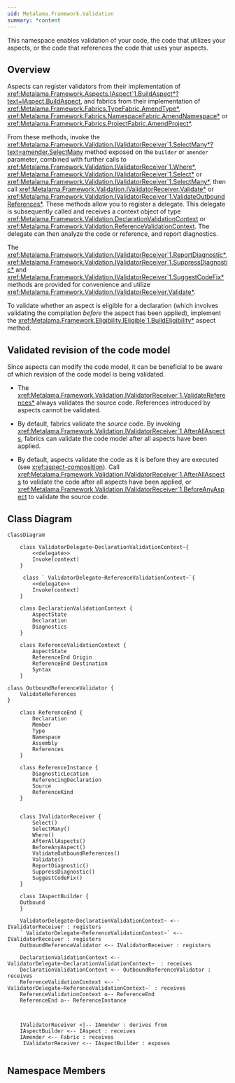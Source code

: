 ```yaml
---
uid: Metalama.Framework.Validation
summary: *content
---
```

This namespace enables validation of your code, the code that utilizes your aspects, or the code that references the code that uses your aspects.

## Overview

Aspects can register validators from their implementation of <xref:Metalama.Framework.Aspects.IAspect`1.BuildAspect*?text=IAspect.BuildAspect>, and fabrics from their implementation of <xref:Metalama.Framework.Fabrics.TypeFabric.AmendType*>, <xref:Metalama.Framework.Fabrics.NamespaceFabric.AmendNamespace*> or <xref:Metalama.Framework.Fabrics.ProjectFabric.AmendProject*>.

From these methods, invoke the <xref:Metalama.Framework.Validation.IValidatorReceiver`1.SelectMany*?text=amender.SelectMany> method exposed on the `builder` or `amender` parameter, combined with further calls to <xref:Metalama.Framework.Validation.IValidatorReceiver`1.Where*>, <xref:Metalama.Framework.Validation.IValidatorReceiver`1.Select*> or <xref:Metalama.Framework.Validation.IValidatorReceiver`1.SelectMany*>, then call <xref:Metalama.Framework.Validation.IValidatorReceiver.Validate*> or <xref:Metalama.Framework.Validation.IValidatorReceiver`1.ValidateOutboundReferences*>. These methods allow you to register a delegate. This delegate is subsequently called and receives a context object of type <xref:Metalama.Framework.Validation.DeclarationValidationContext> or <xref:Metalama.Framework.Validation.ReferenceValidationContext>. The delegate can then analyze the code or reference, and report diagnostics.

The <xref:Metalama.Framework.Validation.IValidatorReceiver`1.ReportDiagnostic*>, <xref:Metalama.Framework.Validation.IValidatorReceiver`1.SuppressDiagnostic*> and <xref:Metalama.Framework.Validation.IValidatorReceiver`1.SuggestCodeFix*> methods are provided for convenience and utilize <xref:Metalama.Framework.Validation.IValidatorReceiver.Validate*>.

To validate whether an aspect is eligible for a declaration (which involves validating the compilation _before_ the aspect has been applied), implement the <xref:Metalama.Framework.Eligibility.IEligible`1.BuildEligibility*> aspect method.

## Validated revision of the code model

Since aspects can modify the code model, it can be beneficial to be aware of which revision of the code model is being validated.

* The <xref:Metalama.Framework.Validation.IValidatorReceiver`1.ValidateReferences*> always validates the source code. References introduced by aspects cannot be validated.

* By default, fabrics validate the _source_ code. By invoking <xref:Metalama.Framework.Validation.IValidatorReceiver`1.AfterAllAspects>, fabrics can validate the code model after all aspects have been applied.

* By default, aspects validate the code as it is before they are executed (see <xref:aspect-composition>). Call <xref:Metalama.Framework.Validation.IValidatorReceiver`1.AfterAllAspects> to validate the code after all aspects have been applied, or <xref:Metalama.Framework.Validation.IValidatorReceiver`1.BeforeAnyAspect> to validate the source code.


## Class Diagram

```mermaid
classDiagram

    class ValidatorDelegate~DeclarationValidationContext~{
        <<delegate>>
        Invoke(context)
    }

     class ` ValidatorDelegate~ReferenceValidationContext~`{
        <<delegate>>
        Invoke(context)
    }

    class DeclarationValidationContext {
        AspectState
        Declaration
        Diagnostics
    }

    class ReferenceValidationContext {
        AspectState
        ReferenceEnd Origin
        ReferenceEnd Destination
        Syntax
    }

class OutboundReferenceValidator {
    ValidateReferences
}

    class ReferenceEnd {
        Declaration
        Member
        Type
        Namespace
        Assembly
        References
    }

    class ReferenceInstance {
        DiagnosticLocation
        ReferencingDeclaration
        Source
        ReferenceKind
    }


    class IValidatorReceiver {
        Select()
        SelectMany()
        Where()
        AfterAllAspects()
        BeforeAnyAspect()
        ValidateOutboundReferences()
        Validate()
        ReportDiagnostic()
        SuppressDiagnostic()
        SuggestCodeFix()
    }

    class IAspectBuilder {
    Outbound
    }

    ValidatorDelegate~DeclarationValidationContext~ <-- IValidatorReceiver : registers
    ` ValidatorDelegate~ReferenceValidationContext~` <-- IValidatorReceiver : registers
    OutboundReferenceValidator <-- IValidatorReceiver : registers

    DeclarationValidationContext <-- ValidatorDelegate~DeclarationValidationContext~  : receives
    DeclarationValidationContext <-- OutboundReferenceValidator : receives
    ReferenceValidationContext <-- ` ValidatorDelegate~ReferenceValidationContext~` : receives
    ReferenceValidationContext o-- ReferenceEnd
    ReferenceEnd o-- ReferenceInstance



    IValidatorReceiver <|-- IAmender : derives from
    IAspectBuilder <-- IAspect : receives
    IAmender <-- Fabric : receives
     IValidatorReceiver <-- IAspectBuilder : exposes


```

## Namespace Members
